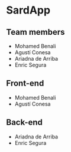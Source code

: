 # SardApp

## Team members
- Mohamed Benali
- Agustí Conesa
- Ariadna de Arriba
- Enric Segura

## Front-end
- Mohamed Benali
- Agustí Conesa

## Back-end
- Ariadna de Arriba
- Enric Segura
